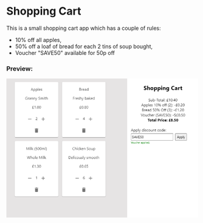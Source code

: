# Shopping Cart

This is a small shopping cart app which has a couple of rules:
- 10% off all apples,
- 50% off a loaf of bread for each 2 tins of soup bought,
- Voucher "SAVE50" available for 50p off

### Preview:
![](preview.jpg)